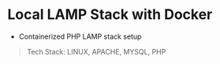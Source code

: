 # Local LAMP Stack with Docker
- Containerized PHP LAMP stack setup
> Tech Stack:
> LINUX,
> APACHE,
> MYSQL,
> PHP
